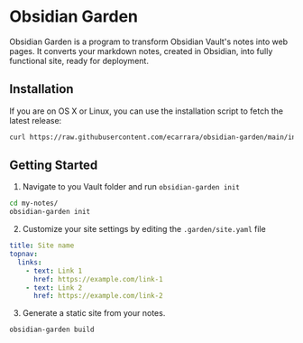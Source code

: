 # Obsidian Garden

Obsidian Garden is a program to transform Obsidian Vault's notes into web
pages. It converts your markdown notes, created in Obsidian, into fully
functional site, ready for deployment.

## Installation

If you are on OS X or Linux, you can use the installation script to fetch the
latest release:

```bash
curl https://raw.githubusercontent.com/ecarrara/obsidian-garden/main/install.toml | sh
```

## Getting Started

1. Navigate to you Vault folder and run `obsidian-garden init`

```bash
cd my-notes/
obsidian-garden init
```

2. Customize your site settings by editing the `.garden/site.yaml` file

```yaml
title: Site name
topnav:
  links:
    - text: Link 1
      href: https://example.com/link-1
    - text: Link 2
      href: https://example.com/link-2
```

3. Generate a static site from your notes.

```bash
obsidian-garden build
```
